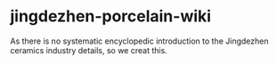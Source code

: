 # jingdezhen-porcelain-wiki

As there is no systematic encyclopedic introduction to the Jingdezhen ceramics industry details, so we creat this.
